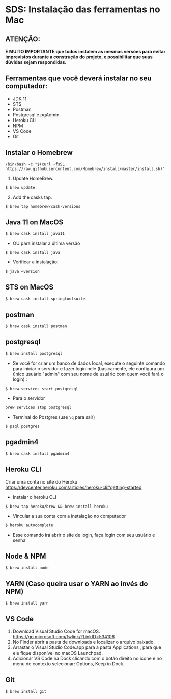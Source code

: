 # SDS: Instalação das ferramentas no Mac

## ATENÇÃO:

**É MUITO IMPORTANTE que todos instalem as mesmas versões para evitar imprevistos durante a construção do projeto, e possibilitar que suas dúvidas sejam respondidas.**

## Ferramentas que você deverá instalar no seu computador:

- JDK 11
- STS
- Postman
- Postgresql e pgAdmin
- Heroku CLI
- NPM
- VS Code
- Git

 ## Instalar o Homebrew
```
/bin/bash -c "$(curl -fsSL https://raw.githubusercontent.com/Homebrew/install/master/install.sh)"
```
1. Update HomeBrew.
``` 
$ brew update 
```
2. Add the casks tap.
```
$ brew tap homebrew/cask-versions
```

## Java 11 on MacOS
```
$ brew cask install java11 
```
- OU para instalar a última versão
```
$ brew cask install java
```
- Verificar a instalação: 
```
$ java —version
```

## STS on MacOS 
```
$ brew cask install springtoolsuite
```

## postman 
```
$ brew cask install postman
```

## postgresql 
```
$ brew install postgresql
```
- Se você for criar um banco de dados local, execute o seguinte comando para iniciar o servidor e fazer login nele (basicamente, ele configura um único usuário "admin" com seu nome de usuário com quem você fará o login) :
```
$ brew services start postgresql
```
- Para o servidor
```
brew services stop postgresql
```
- Terminal do Postgres (use ``` \q ``` para sair)
```
$ psql postgres
```

## pgadmin4 
```
$ brew cask install pgadmin4
```

## Heroku CLI 
Criar uma conta no site do Heroku
https://devcenter.heroku.com/articles/heroku-cli#getting-started
- Instalar o heroku CLI
```
$ brew tap heroku/brew && brew install heroku
```
- Vincular a sua conta com a instalação no computador
```
$ heroku autocomplete
```
- Esse comando irá abrir o site de login, faça login com seu usuário e senha

## Node & NPM 
```
$ brew install node
```

## YARN (Caso queira usar o YARN ao invés do NPM)

```
$ brew install yarn
```

## VS Code

1. Download Visual Studio Code for macOS. https://go.microsoft.com/fwlink/?LinkID=534106
2. No Finder abrir a pasta de downloads e localizar o arquivo baixado. 
3. Arrastar o Visual Studio Code.app para a pasta Applications , para que ele fique disponível no macOS Launchpad.
5. Adicionar VS Code na Dock clicando com o botão direito no icone e no menu de contexto selecionar: Options, Keep in Dock.

## Git
```
$ brew install git
```
